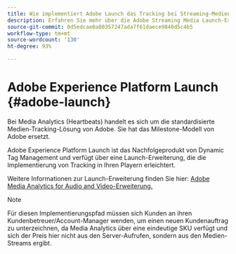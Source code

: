 ```yaml
---
title: Wie implementiert Adobe Launch das Tracking bei Streaming-Medien?
description: Erfahren Sie mehr über die Adobe Streaming Media Launch-Erweiterung für Streaming-Medien.
source-git-commit: 0d5edcae0a80357247ada7f61daece9840d5c4b5
workflow-type: tm+mt
source-wordcount: '130'
ht-degree: 93%

---
```



# Adobe Experience Platform Launch {#adobe-launch}

Bei Media Analytics (Heartbeats) handelt es sich um die standardisierte Medien-Tracking-Lösung von Adobe. Sie hat das Milestone-Modell von Adobe ersetzt.

Adobe Experience Platform Launch ist das Nachfolgeprodukt von Dynamic Tag Management und verfügt über eine Launch-Erweiterung, die die Implementierung von Tracking in Ihren Playern erleichtert.

Weitere Informationen zur Launch-Erweiterung finden Sie hier: [Adobe Media Analytics for Audio and Video-Erweiterung.](https://experienceleague.adobe.com/docs/launch/using/extensions-ref/adobe-extension/media-analytics-extension/overview.html)

>[!NOTE]
>
>Für diesen Implementierungspfad müssen sich Kunden an ihren Kundenbetreuer/Account-Manager wenden, um einen neuen Kundenauftrag zu unterzeichnen, da Media Analytics über eine eindeutige SKU verfügt und sich der Preis hier nicht aus den Server-Aufrufen, sondern aus den Medien-Streams ergibt.
